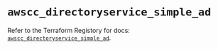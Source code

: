 # `awscc_directoryservice_simple_ad`

Refer to the Terraform Registory for docs: [`awscc_directoryservice_simple_ad`](https://registry.terraform.io/providers/hashicorp/awscc/0.70.0/docs/resources/directoryservice_simple_ad).
